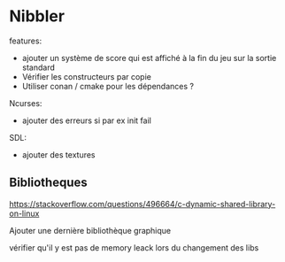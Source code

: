 # Nibbler

features:

- ajouter un système de score qui est affiché à la fin du jeu sur la sortie standard
- Vérifier les constructeurs par copie
- Utiliser conan / cmake pour les dépendances ?

Ncurses:
- ajouter des erreurs si par ex init fail

SDL:
- ajouter des textures

## Bibliotheques
https://stackoverflow.com/questions/496664/c-dynamic-shared-library-on-linux

Ajouter une dernière bibliothèque graphique

vérifier qu'il y est pas de memory leack lors du changement des libs
